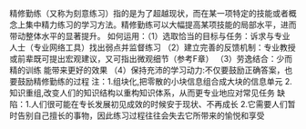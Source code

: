 精修勤练（又称为刻意练习）指的是为了超越现状，而在某一项特定的技能或者概念上集中精力练习的学习方法。精修勤练可以大幅提高某项技能的局部水平，进而带动整体水平的显著提升。
如何运用：（1）选取恰当的目标与任务：诉求与专业人士（专业网络工具）找出弱点并监督练习
	  （2）建立完善的反馈机制：专业教授或前辈既可提出宏观建议，又可指出微观细节（参考F章）
	  （3）劳逸结合：少而精的训练 能带来更好的效果
	  （4）保持充沛的学习动力:不仅要鼓励正确答案，也要鼓励精修勤练的过程
注：1.组块化,把零散的小块信息组合成大块的信息单元
    2.知识重组,改变人们的知识结构以重构知识体系，从而更专业地应对常见任务
缺陷：1.人们很可能在专长发展初见成效的时候安于现状、不再成长
      2.它需要人们暂时告别自己擅长的事物，因此练习过程往往会失去它所带来的愉悦和享受
